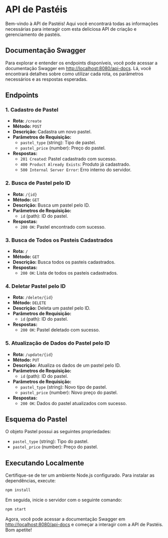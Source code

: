 # API de Pastéis

Bem-vindo à API de Pastéis! Aqui você encontrará todas as informações necessárias para interagir com esta deliciosa API de criação e gerenciamento de pastéis.

## Documentação Swagger

Para explorar e entender os endpoints disponíveis, você pode acessar a documentação Swagger em [http://localhost:8080/api-docs](http://localhost:8080/api-docs). Lá, você encontrará detalhes sobre como utilizar cada rota, os parâmetros necessários e as respostas esperadas.

## Endpoints

### 1. Cadastro de Pastel

- **Rota:** `/create`
- **Método:** `POST`
- **Descrição:** Cadastra um novo pastel.
- **Parâmetros de Requisição:**
  - `pastel_type` (string): Tipo de pastel.
  - `pastel_price` (number): Preço do pastel.
- **Respostas:**
  - `201 Created`: Pastel cadastrado com sucesso.
  - `400 Product Already Exists`: Produto já cadastrado.
  - `500 Internal Server Error`: Erro interno do servidor.

### 2. Busca de Pastel pelo ID

- **Rota:** `/{id}`
- **Método:** `GET`
- **Descrição:** Busca um pastel pelo ID.
- **Parâmetros de Requisição:**
  - `id` (path): ID do pastel.
- **Respostas:**
  - `200 OK`: Pastel encontrado com sucesso.

### 3. Busca de Todos os Pasteis Cadastrados

- **Rota:** `/`
- **Método:** `GET`
- **Descrição:** Busca todos os pasteis cadastrados.
- **Respostas:**
  - `200 OK`: Lista de todos os pasteis cadastrados.

### 4. Deletar Pastel pelo ID

- **Rota:** `/delete/{id}`
- **Método:** `DELETE`
- **Descrição:** Deleta um pastel pelo ID.
- **Parâmetros de Requisição:**
  - `id` (path): ID do pastel.
- **Respostas:**
  - `200 OK`: Pastel deletado com sucesso.

### 5. Atualização de Dados do Pastel pelo ID

- **Rota:** `/update/{id}`
- **Método:** `PUT`
- **Descrição:** Atualiza os dados de um pastel pelo ID.
- **Parâmetros de Requisição:**
  - `id` (path): ID do pastel.
- **Parâmetros de Requisição:**
  - `pastel_type` (string): Novo tipo de pastel.
  - `pastel_price` (number): Novo preço do pastel.
- **Respostas:**
  - `200 OK`: Dados do pastel atualizados com sucesso.

## Esquema do Pastel

O objeto Pastel possui as seguintes propriedades:

- `pastel_type` (string): Tipo do pastel.
- `pastel_price` (number): Preço do pastel.

## Executando Localmente

Certifique-se de ter um ambiente Node.js configurado. Para instalar as dependências, execute:

```bash
npm install
```

Em seguida, inicie o servidor com o seguinte comando:

```bash
npm start
```

Agora, você pode acessar a documentação Swagger em [http://localhost:8080/api-docs](http://localhost:8080/api-docs) e começar a interagir com a API de Pastéis. Bom apetite!
